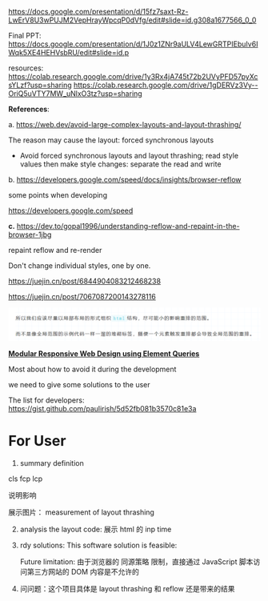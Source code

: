 https://docs.google.com/presentation/d/15fz7saxt-Rz-LwErV8U3wPUJM2VepHrayWpcqP0dVfg/edit#slide=id.g308a1677566_0_0

Final PPT: https://docs.google.com/presentation/d/1J0z1ZNr9aULV4LewGRTPIEbuIv6IWqk5XE4HEHVsbRU/edit#slide=id.p

resources:
https://colab.research.google.com/drive/1y3Rx4jA745t72b2UVyPFD57pyXcsYLzf?usp=sharing
https://colab.research.google.com/drive/1gDERVz3Vy--OriQ5uVTY7MW_uNlxO3tz?usp=sharing

**References**:

a. https://web.dev/avoid-large-complex-layouts-and-layout-thrashing/





The reason may cause the layout: forced synchronous layouts

- Avoid forced synchronous layouts and layout thrashing; read style values then make style changes: separate the read and write







b. https://developers.google.com/speed/docs/insights/browser-reflow



some points when developing

https://developers.google.com/speed



**c.** https://dev.to/gopal1996/understanding-reflow-and-repaint-in-the-browser-1jbg

repaint reflow and re-render

Don't change individual styles, one by one.





https://juejin.cn/post/6844904083212468238





https://juejin.cn/post/7067087200143278116

![image-20241112154110810](readme.assets/image-20241112154110810.png)





[**Modular Responsive Web Design using Element Queries**](./references/1511.01223v1.pdf)

Most about how to avoid it during the development 



we need to give some solutions to the user





The list for developers: https://gist.github.com/paulirish/5d52fb081b3570c81e3a

# For User




1. summary
definition

  cls
  fcp
  lcp
  
  说明影响 

展示图片： measurement of layout thrashing

2. analysis the layout code: 
    展示 html 的 inp time
3. rdy solutions: 
    This software solution is feasible: 

    Future limitation: 由于浏览器的 同源策略 限制，直接通过 JavaScript 脚本访问第三方网站的 DOM 内容是不允许的


4. 问问题：这个项目具体是 layout thrashing 和 reflow 还是带来的结果 
